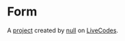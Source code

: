 # Form
A [project](https://livecodes.io/?x=https://github.com/karimhatemhosny/form/tree/gh-pages/src) created by [null](https://github.com/karimhatemhosny) on [LiveCodes](https://livecodes.io).
